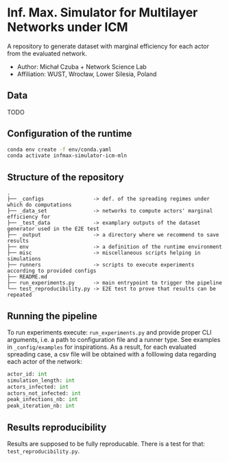 # Inf. Max. Simulator for Multilayer Networks under ICM 

A repository to generate dataset with marginal efficiency for each actor from the evaluated network.

* Author: Michał Czuba + Network Science Lab
* Affiliation: WUST, Wrocław, Lower Silesia, Poland

## Data

TODO

## Configuration of the runtime

```bash
conda env create -f env/conda.yaml
conda activate infmax-simulator-icm-mln
```

## Structure of the repository
```
.
├── _configs                -> def. of the spreading regimes under which do computations
├── _data_set               -> networks to compute actors' marginal efficiency for
├── _test_data              -> examplary outputs of the dataset generator used in the E2E test
├── _output                 -> a directory where we recommend to save results
├── env                     -> a definition of the runtime environment
├── misc                    -> miscellaneous scripts helping in simulations
├── runners                 -> scripts to execute experiments according to provided configs
├── README.md          
├── run_experiments.py      -> main entrypoint to trigger the pipeline
└── test_reproducibility.py -> E2E test to prove that results can be repeated
```

## Running the pipeline

To run experiments execute: `run_experiments.py` and provide proper CLI arguments, i.e. a path to
configuration file and a runner type. See examples in `_config/examples` for inspirations. As a
result, for each evaluated spreading case, a csv file will be obtained with a folllowing data 
regarding each actor of the network:

```python
actor_id: int
simulation_length: int
actors_infected: int
actors_not_infected: int
peak_infections_nb: int
peak_iteration_nb: int
```

## Results reproducibility

Results are supposed to be fully reproducable. There is a test for that: `test_reproducibility.py`.
